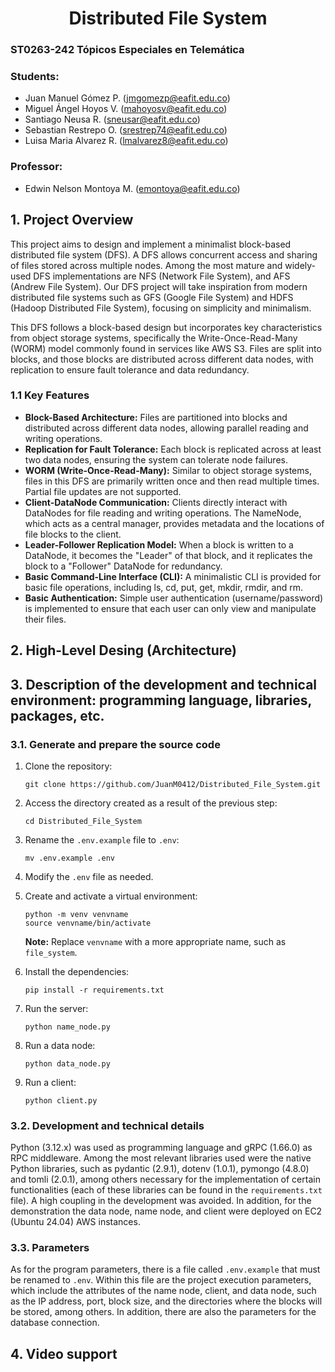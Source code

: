 <div align="center">

# Distributed File System

</div>

### ST0263-242 Tópicos Especiales en Telemática

### Students:
- Juan Manuel Gómez P. (jmgomezp@eafit.edu.co)
- Miguel Ángel Hoyos V. (mahoyosv@eafit.edu.co)
- Santiago Neusa R. (sneusar@eafit.edu.co)
- Sebastian Restrepo O. (srestrep74@eafit.edu.co)
- Luisa Maria Alvarez R. (lmalvarez8@eafit.edu.co)

### Professor:
- Edwin Nelson Montoya M. (emontoya@eafit.edu.co)

## 1. Project Overview
This project aims to design and implement a minimalist block-based distributed file system (DFS). A DFS allows concurrent access and sharing of files stored across multiple nodes. Among the most mature and widely-used DFS implementations are NFS (Network File System), and AFS (Andrew File System). Our DFS project will take inspiration from modern distributed file systems such as GFS (Google File System) and HDFS (Hadoop Distributed File System), focusing on simplicity and minimalism.

This DFS follows a block-based design but incorporates key characteristics from object storage systems, specifically the Write-Once-Read-Many (WORM) model commonly found in services like AWS S3. Files are split into blocks, and those blocks are distributed across different data nodes, with replication to ensure fault tolerance and data redundancy.

### 1.1 Key Features

- **Block-Based Architecture:** Files are partitioned into blocks and distributed across different data nodes, allowing parallel reading and writing operations.
- **Replication for Fault Tolerance:** Each block is replicated across at least two data nodes, ensuring the system can tolerate node failures.
- **WORM (Write-Once-Read-Many):** Similar to object storage systems, files in this DFS are primarily written once and then read multiple times. Partial file updates are not supported.
- **Client-DataNode Communication:** Clients directly interact with DataNodes for file reading and writing operations. The NameNode, which acts as a central manager, provides metadata and the locations of file blocks to the client.
- **Leader-Follower Replication Model:** When a block is written to a DataNode, it becomes the "Leader" of that block, and it replicates the block to a "Follower" DataNode for redundancy.
- **Basic Command-Line Interface (CLI):** A minimalistic CLI is provided for basic file operations, including ls, cd, put, get, mkdir, rmdir, and rm.
- **Basic Authentication:** Simple user authentication (username/password) is implemented to ensure that each user can only view and manipulate their files.

## 2. High-Level Desing (Architecture)

## 3. Description of the development and technical environment: programming language, libraries, packages, etc.

### 3.1. Generate and prepare the source code

1. Clone the repository:
    ```
    git clone https://github.com/JuanM0412/Distributed_File_System.git
    ```

2. Access the directory created as a result of the previous step:
    ```
    cd Distributed_File_System
    ```

3. Rename the `.env.example` file to `.env`:
    ```
    mv .env.example .env
    ```

4. Modify the `.env` file as needed.

5. Create and activate a virtual environment:
    ```
    python -m venv venvname
    source venvname/bin/activate
    ```
    **Note:** Replace `venvname` with a more appropriate name, such as `file_system`.

6. Install the dependencies:
    ```
    pip install -r requirements.txt
    ```

7. Run the server:
    ```
    python name_node.py
    ```

8. Run a data node:
    ```
    python data_node.py
    ```

9. Run a client:
    ```
    python client.py
    ```

### 3.2. Development and technical details

Python (3.12.x) was used as programming language and gRPC (1.66.0) as RPC middleware. Among the most relevant libraries used were the native Python libraries, such as pydantic (2.9.1), dotenv (1.0.1), pymongo (4.8.0) and tomli (2.0.1), among others necessary for the implementation of certain functionalities (each of these libraries can be found in the `requirements.txt` file). A high coupling in the development was avoided. In addition, for the demonstration the data node, name node, and client were deployed on EC2 (Ubuntu 24.04) AWS instances.

### 3.3. Parameters

As for the program parameters, there is a file called `.env.example` that must be renamed to `.env`. Within this file are the project execution parameters, which include the attributes of the name node, client, and data node, such as the IP address, port, block size, and the directories where the blocks will be stored, among others. In addition, there are also the parameters for the database connection.

## 4. Video support
